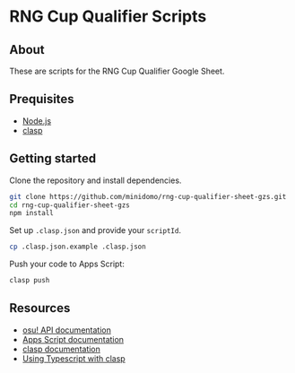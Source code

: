 # RNG Cup Qualifier Scripts

## About

These are scripts for the RNG Cup Qualifier Google Sheet.

## Prequisites

- [Node.js](https://nodejs.org/en)
- [clasp](https://developers.google.com/apps-script/guides/clasp)

## Getting started

Clone the repository and install dependencies.

```sh
git clone https://github.com/minidomo/rng-cup-qualifier-sheet-gzs.git
cd rng-cup-qualifier-sheet-gzs
npm install
```

Set up `.clasp.json` and provide your `scriptId`.

```sh
cp .clasp.json.example .clasp.json
```

Push your code to Apps Script:

```sh
clasp push
```

## Resources

- [osu! API documentation](https://github.com/ppy/osu-api/wiki)
- [Apps Script documentation](https://developers.google.com/apps-script/reference)
- [clasp documentation](https://github.com/google/clasp)
- [Using Typescript with clasp](https://github.com/google/clasp/blob/master/docs/typescript.md)